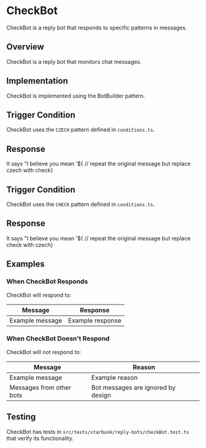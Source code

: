 # CheckBot

CheckBot is a reply bot that responds to specific patterns in messages.

## Overview

CheckBot is a reply bot that monitors chat messages.

## Implementation

CheckBot is implemented using the BotBuilder pattern.

## Trigger Condition

CheckBot uses the `CZECH` pattern defined in `conditions.ts`.

## Response

It says "I believe you mean '${ // repeat the original message but replace czech with check}

## Trigger Condition

CheckBot uses the `CHECK` pattern defined in `conditions.ts`.

## Response

It says "I believe you mean '${ // repeat the original message but replace check with czech}

## Examples

### When CheckBot Responds

CheckBot will respond to:

| Message         | Response         |
| --------------- | ---------------- |
| Example message | Example response |

### When CheckBot Doesn't Respond

CheckBot will not respond to:

| Message                  | Reason                             |
| ------------------------ | ---------------------------------- |
| Example message          | Example reason                     |
| Messages from other bots | Bot messages are ignored by design |

## Testing

CheckBot has tests in `src/tests/starbunk/reply-bots/checkBot.test.ts` that verify its functionality.
